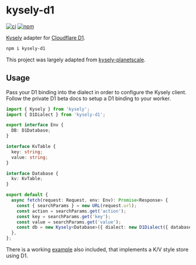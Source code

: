 # kysely-d1

[![ci](https://github.com/aidenwallis/kysely-d1/actions/workflows/ci.yaml/badge.svg)](https://github.com/aidenwallis/kysely-d1/actions/workflows/ci.yaml)
[![npm](https://img.shields.io/npm/v/kysely-d1.svg)](https://www.npmjs.com/package/kysely-d1)

[Kysely](https://github.com/koskimas/kysely) adapter for [Cloudflare D1](https://blog.cloudflare.com/introducing-d1/).

```bash
npm i kysely-d1
```

This project was largely adapted from [kysely-planetscale](https://github.com/depot/kysely-planetscale).

## Usage

Pass your D1 binding into the dialect in order to configure the Kysely client. Follow the private D1 beta docs to setup a D1 binding to your worker.

```typescript
import { Kysely } from 'kysely';
import { D1Dialect } from 'kysely-d1';

export interface Env {
  DB: D1Database;
}

interface KvTable {
  key: string;
  value: string;
}

interface Database {
  kv: KvTable;
}

export default {
  async fetch(request: Request, env: Env): Promise<Response> {
    const { searchParams } = new URL(request.url);
    const action = searchParams.get('action');
    const key = searchParams.get('key');
    const value = searchParams.get('value');
    const db = new Kysely<Database>({ dialect: new D1Dialect({ database: env.DB }) });
  },
};
```

There is a working [example](example) also included, that implements a K/V style store using D1.
